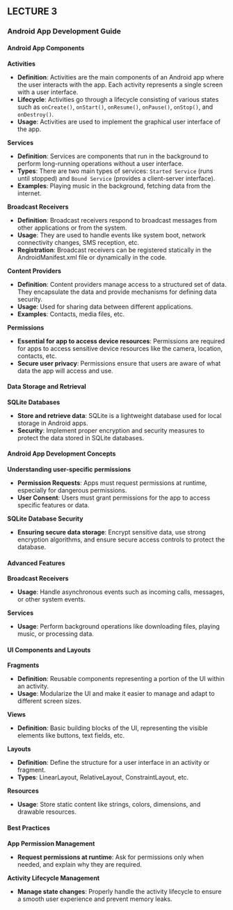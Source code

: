 ## LECTURE 3

### Android App Development Guide

#### Android App Components

**Activities**
- **Definition**: Activities are the main components of an Android app where the user interacts with the app. Each activity represents a single screen with a user interface.
- **Lifecycle**: Activities go through a lifecycle consisting of various states such as `onCreate()`, `onStart()`, `onResume()`, `onPause()`, `onStop()`, and `onDestroy()`.
- **Usage**: Activities are used to implement the graphical user interface of the app.

**Services**
- **Definition**: Services are components that run in the background to perform long-running operations without a user interface.
- **Types**: There are two main types of services: `Started Service` (runs until stopped) and `Bound Service` (provides a client-server interface).
- **Examples**: Playing music in the background, fetching data from the internet.

**Broadcast Receivers**
- **Definition**: Broadcast receivers respond to broadcast messages from other applications or from the system.
- **Usage**: They are used to handle events like system boot, network connectivity changes, SMS reception, etc.
- **Registration**: Broadcast receivers can be registered statically in the AndroidManifest.xml file or dynamically in the code.

**Content Providers**
- **Definition**: Content providers manage access to a structured set of data. They encapsulate the data and provide mechanisms for defining data security.
- **Usage**: Used for sharing data between different applications.
- **Examples**: Contacts, media files, etc.

**Permissions**
- **Essential for app to access device resources**: Permissions are required for apps to access sensitive device resources like the camera, location, contacts, etc.
- **Secure user privacy**: Permissions ensure that users are aware of what data the app will access and use.

#### Data Storage and Retrieval

**SQLite Databases**
- **Store and retrieve data**: SQLite is a lightweight database used for local storage in Android apps.
- **Security**: Implement proper encryption and security measures to protect the data stored in SQLite databases.

#### Android App Development Concepts

**Understanding user-specific permissions**
- **Permission Requests**: Apps must request permissions at runtime, especially for dangerous permissions.
- **User Consent**: Users must grant permissions for the app to access specific features or data.

**SQLite Database Security**
- **Ensuring secure data storage**: Encrypt sensitive data, use strong encryption algorithms, and ensure secure access controls to protect the database.

#### Advanced Features

**Broadcast Receivers**
- **Usage**: Handle asynchronous events such as incoming calls, messages, or other system events.

**Services**
- **Usage**: Perform background operations like downloading files, playing music, or processing data.

#### UI Components and Layouts

**Fragments**
- **Definition**: Reusable components representing a portion of the UI within an activity.
- **Usage**: Modularize the UI and make it easier to manage and adapt to different screen sizes.

**Views**
- **Definition**: Basic building blocks of the UI, representing the visible elements like buttons, text fields, etc.

**Layouts**
- **Definition**: Define the structure for a user interface in an activity or fragment.
- **Types**: LinearLayout, RelativeLayout, ConstraintLayout, etc.

**Resources**
- **Usage**: Store static content like strings, colors, dimensions, and drawable resources.

#### Best Practices

**App Permission Management**
- **Request permissions at runtime**: Ask for permissions only when needed, and explain why they are required.

**Activity Lifecycle Management**
- **Manage state changes**: Properly handle the activity lifecycle to ensure a smooth user experience and prevent memory leaks.

